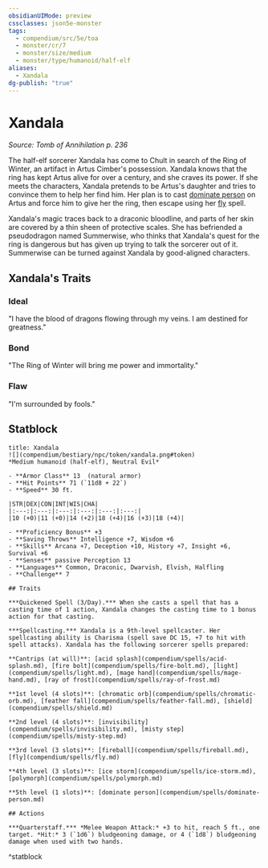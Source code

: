 ```yaml
---
obsidianUIMode: preview
cssclasses: json5e-monster
tags:
  - compendium/src/5e/toa
  - monster/cr/7
  - monster/size/medium
  - monster/type/humanoid/half-elf
aliases:
  - Xandala
dg-publish: "true"
---
```

# Xandala
*Source: Tomb of Annihilation p. 236*  

The half-elf sorcerer Xandala has come to Chult in search of the Ring of Winter, an artifact in Artus Cimber's possession. Xandala knows that the ring has kept Artus alive for over a century, and she craves its power. If she meets the characters, Xandala pretends to be Artus's daughter and tries to convince them to help her find him. Her plan is to cast [dominate person](compendium/spells/dominate-person.md) on Artus and force him to give her the ring, then escape using her [fly](compendium/spells/fly.md) spell.

Xandala's magic traces back to a draconic bloodline, and parts of her skin are covered by a thin sheen of protective scales. She has befriended a pseudodragon named Summerwise, who thinks that Xandala's quest for the ring is dangerous but has given up trying to talk the sorcerer out of it. Summerwise can be turned against Xandala by good-aligned characters.

## Xandala's Traits

### Ideal

"I have the blood of dragons flowing through my veins. I am destined for greatness."

### Bond

"The Ring of Winter will bring me power and immortality."

### Flaw

"I'm surrounded by fools."

## Statblock

```ad-statblock
title: Xandala
![](compendium/bestiary/npc/token/xandala.png#token)
*Medium humanoid (half-elf), Neutral Evil*

- **Armor Class** 13  (natural armor)
- **Hit Points** 71 (`11d8 + 22`)
- **Speed** 30 ft.

|STR|DEX|CON|INT|WIS|CHA|
|:---:|:---:|:---:|:---:|:---:|:---:|
|10 (+0)|11 (+0)|14 (+2)|18 (+4)|16 (+3)|18 (+4)|

- **Proficiency Bonus** +3
- **Saving Throws** Intelligence +7, Wisdom +6
- **Skills** Arcana +7, Deception +10, History +7, Insight +6, Survival +6
- **Senses** passive Perception 13
- **Languages** Common, Draconic, Dwarvish, Elvish, Halfling
- **Challenge** 7

## Traits

***Quickened Spell (3/Day).*** When she casts a spell that has a casting time of 1 action, Xandala changes the casting time to 1 bonus action for that casting.

***Spellcasting.*** Xandala is a 9th-level spellcaster. Her spellcasting ability is Charisma (spell save DC 15, +7 to hit with spell attacks). Xandala has the following sorcerer spells prepared:

**Cantrips (at will)**: [acid splash](compendium/spells/acid-splash.md), [fire bolt](compendium/spells/fire-bolt.md), [light](compendium/spells/light.md), [mage hand](compendium/spells/mage-hand.md), [ray of frost](compendium/spells/ray-of-frost.md)

**1st level (4 slots)**: [chromatic orb](compendium/spells/chromatic-orb.md), [feather fall](compendium/spells/feather-fall.md), [shield](compendium/spells/shield.md)

**2nd level (4 slots)**: [invisibility](compendium/spells/invisibility.md), [misty step](compendium/spells/misty-step.md)

**3rd level (3 slots)**: [fireball](compendium/spells/fireball.md), [fly](compendium/spells/fly.md)

**4th level (3 slots)**: [ice storm](compendium/spells/ice-storm.md), [polymorph](compendium/spells/polymorph.md)

**5th level (1 slots)**: [dominate person](compendium/spells/dominate-person.md)

## Actions

***Quarterstaff.*** *Melee Weapon Attack:* +3 to hit, reach 5 ft., one target. *Hit:* 3 (`1d6`) bludgeoning damage, or 4 (`1d8`) bludgeoning damage when used with two hands.
```
^statblock